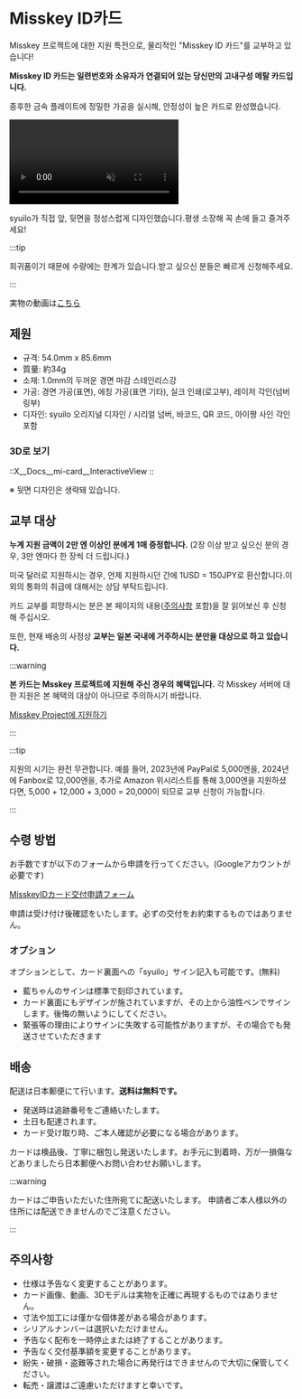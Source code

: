 # Misskey ID카드

Misskey 프로젝트에 대한 지원 특전으로, 물리적인 "Misskey ID 카드"를 교부하고 있습니다!

**Misskey ID 카드는 일련번호와 소유자가 연결되어 있는 당신만의 고내구성 메탈 카드입니다.**

중후한 금속 플레이트에 정밀한 가공을 실시해, 안정성이 높은 카드로 완성했습니다.

<video src="/video/mi-id-card-teaser.mp4" muted autoplay loop></video>

syuilo가 직접 앞, 뒷면을 정성스럽게 디자인했습니다.평생 소장해 꼭 손에 들고 즐겨주세요!

:::tip

희귀품이기 때문에 수량에는 한계가 있습니다.받고 싶으신 분들은 빠르게 신청해주세요.

:::

実物の動画は[こちら](https://www.youtube.com/shorts/AdzzwxEa-WE)

## 제원

- 규격: 54.0mm x 85.6mm
- 質量: 約34g
- 소재: 1.0mm의 두꺼운 경면 마감 스테인리스강
- 가공: 경면 가공(표면), 에칭 가공(표면 기타), 실크 인쇄(로고부), 레이저 각인(넘버링부)
- 디자인: syuilo 오리지널 디자인 / 시리얼 넘버, 바코드, QR 코드, 아이짱 사인 각인 포함

### 3D로 보기

::X__Docs__mi-card__InteractiveView
::

※ 뒷면 디자인은 생략돼 있습니다.

## 교부 대상

**누계 지원 금액이 2만 엔 이상인 분에게 1매 증정합니다.**
(2장 이상 받고 싶으신 분의 경우, 3만 엔마다 한 장씩 더 드립니다.)

미국 달러로 지원하시는 경우, 언제 지원하시던 간에 1USD = 150JPY로 환산합니다.이외의 통화의 취급에 대해서는 상담 부탁드립니다.

카드 교부를 희망하시는 분은 본 페이지의 내용([주의사항](#주의사항) 포함)을 잘 읽어보신 후 신청해 주십시오.

또한, 현재 배송의 사정상 **교부는 일본 국내에 거주하시는 분만을 대상으로 하고 있습니다.**

:::warning

**본 카드는 Msskey 프로젝트에 지원해 주신 경우의 혜택입니다.**
각 Misskey 서버에 대한 지원은 본 혜택의 대상이 아니므로 주의하시기 바랍니다.

[Misskey Project에 지원하기](/docs/donate)

:::

:::tip

지원의 시기는 완전 무관합니다.
예를 들어, 2023년에 PayPal로 5,000엔을, 2024년에 Fanbox로 12,000엔을, 추가로 Amazon 위시리스트를 통해 3,000엔을 지원하셨다면, 5,000 + 12,000 + 3,000 = 20,000이 되므로 교부 신청이 가능합니다.

:::

## 수령 방법

お手数ですが以下のフォームから申請を行ってください。(Googleアカウントが必要です)

[MisskeyIDカード交付申請フォーム](https://forms.gle/3EcRw21nUcGqGVk68)

申請は受け付け後確認をいたします。必ずの交付をお約束するものではありません。

### オプション

オプションとして、カード裏面への「syuilo」サイン記入も可能です。(無料)

- 藍ちゃんのサインは標準で刻印されています。
- カード裏面にもデザインが施されていますが、その上から油性ペンでサインします。後悔の無いようにしてください。
- 緊張等の理由によりサインに失敗する可能性がありますが、その場合でも発送させていただきます

## 배송

配送は日本郵便にて行います。**送料は無料です。**

- 発送時は追跡番号をご連絡いたします。
- 土日も配達されます。
- カード受け取り時、ご本人確認が必要になる場合があります。

カードは検品後、丁寧に梱包し発送いたします。お手元に到着時、万が一損傷などありましたら日本郵便へお問い合わせお願いします。

:::warning

カードはご申告いただいた住所宛てに配送いたします。
申請者ご本人様以外の住所には配送できませんのでご注意ください。

:::

## 주의사항

- 仕様は予告なく変更することがあります。
- カード画像、動画、3Dモデルは実物を正確に再現するものではありません。
- 寸法や加工には僅かな個体差がある場合があります。
- シリアルナンバーは選択いただけません。
- 予告なく配布を一時停止または終了することがあります。
- 予告なく交付基準額を変更することがあります。
- 紛失・破損・盗難等された場合に再発行はできませんので大切に保管してください。
- 転売・譲渡はご遠慮いただけますと幸いです。

